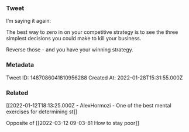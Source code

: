 ### Tweet
I’m saying it again:

The best way to zero in on your competitive strategy is to see the three simplest decisions you could make to kill your business.

Reverse those - and you have your winning strategy.

### Metadata
Tweet ID: 1487086041810956288
Created At: 2022-01-28T15:31:55.000Z

### Related
[[2022-01-12T18:13:25.000Z - AlexHormozi - One of the best mental exercises for determining st]]

Opposite of [[2022-03-12 09-03-81 How to stay poor]]

